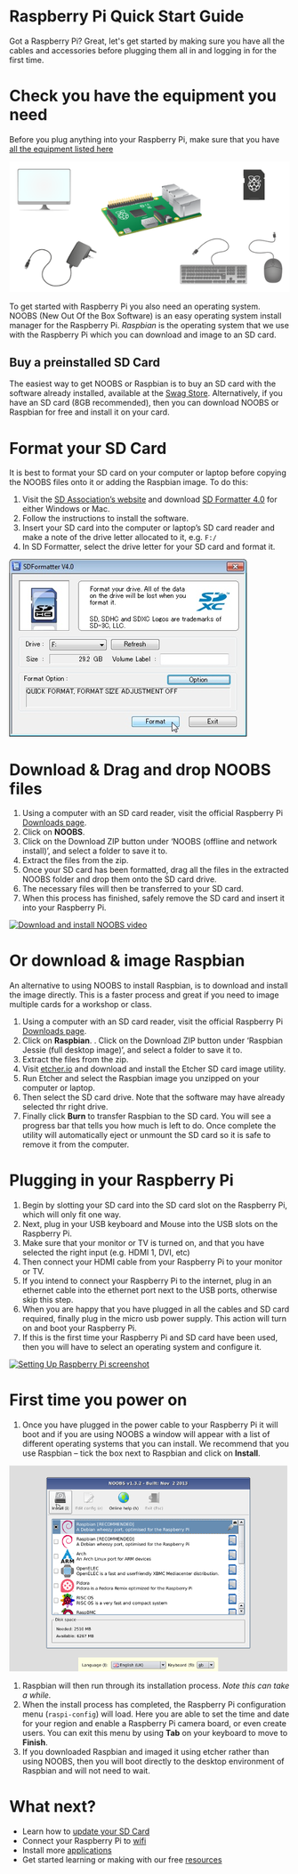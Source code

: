 # Raspberry Pi Quick Start Guide

Got a Raspberry Pi? Great, let's get started by making sure you have all the cables and accessories before plugging them all in and logging in for the first time.

# Check you have the equipment you need
Before you plug anything into your Raspberry Pi, make sure that you have [all the equipment listed here](https://www.raspberrypi.org/learning/quick-start-guide/requirements/)

![](images/all-the-things.png)

To get started with Raspberry Pi you also need an operating system. NOOBS (New Out Of the Box Software) is an easy operating system install manager for the Raspberry Pi. *Raspbian* is the operating system that we use with the Raspberry Pi which you can download and image to an SD card.

## Buy a preinstalled SD Card

The easiest way to get NOOBS or Raspbian is to buy an SD card with the software already installed, available at the [Swag Store](http://swag.raspberrypi.org/products/noobs-8gb-sd-card). Alternatively, if you have an SD card (8GB recommended), then you can download NOOBS or Raspbian for free and install it on your card.

# Format your SD Card

It is best to format your SD card on your computer or laptop before copying the NOOBS files onto it or adding the Raspbian image. To do this:

1. Visit the [SD Association’s website](http://www.sdcard.org/) and download [SD Formatter 4.0](https://www.sdcard.org/downloads/formatter_4/index.html) for either Windows or Mac.
1. Follow the instructions to install the software.
1. Insert your SD card into the computer or laptop’s SD card reader and make a note of the drive letter allocated to it, e.g. `F:/`
1. In SD Formatter, select the drive letter for your SD card and format it.

  ![](images/SD-Formatter.jpg)

# Download & Drag and drop NOOBS files

1. Using a computer with an SD card reader, visit the official Raspberry Pi [Downloads page](http://www.raspberrypi.org/downloads/).
1. Click on **NOOBS**.
1. Click on the Download ZIP button under ‘NOOBS (offline and network install)’, and select a folder to save it to.
1. Extract the files from the zip.
1. Once your SD card has been formatted, drag all the files in the extracted NOOBS folder and drop them onto the SD card drive.
1. The necessary files will then be transferred to your SD card.
1. When this process has finished, safely remove the SD card and insert it into your Raspberry Pi.

  [![Download and install NOOBS video](https://i.vimeocdn.com/video/469685790_100x75.webp)](https://vimeo.com/90518800)

# Or download & image Raspbian
An alternative to using NOOBS to install Raspbian, is to download and install the image directly. This is a faster process and great if you need to image multiple cards for a workshop or class.

1. Using a computer with an SD card reader, visit the official Raspberry Pi [Downloads page](http://www.raspberrypi.org/downloads/).
1. Click on **Raspbian**.
. Click on the Download ZIP button under ‘Raspbian Jessie (full desktop image)’, and select a folder to save it to.
1. Extract the files from the zip.
1. Visit [etcher.io](http://www.etcher.io/) and download and install the Etcher SD card image utility.
1. Run Etcher and select the Raspbian image you unzipped on your computer or laptop.
1. Then select the SD card drive. Note that the software may have already selected thr right drive.
1. Finally click **Burn** to transfer Raspbian to the SD card. You will see a progress bar that tells you how much is left to do. Once complete the utility will automatically eject or unmount the SD card so it is safe to remove it from the computer.

# Plugging in your Raspberry Pi
1. Begin by slotting your SD card into the SD card slot on the Raspberry Pi, which will only fit one way.
1. Next, plug in your USB keyboard and Mouse into the USB slots on the Raspberry Pi.
1. Make sure that your monitor or TV is turned on, and that you have selected the right input (e.g. HDMI 1, DVI, etc)
1. Then connect your HDMI cable from your Raspberry Pi to your monitor or TV.
1. If you intend to connect your Raspberry Pi to the internet, plug in an ethernet cable into the ethernet port next to the USB ports, otherwise skip this step.
1. When you are happy that you have plugged in all the cables and SD card required, finally plug in the micro usb power supply. This action will turn on and boot your Raspberry Pi.
1. If this is the first time your Raspberry Pi and SD card have been used, then you will have to select an operating system and configure it.

[![Setting Up Raspberry Pi screenshot](https://i.vimeocdn.com/video/482234224.webp?mw=1920&mh=108)](https://vimeo.com/91631396)

# First time you power on
1. Once you have plugged in the power cable to your Raspberry Pi it will boot and if you are using NOOBS a window will appear with a list of different operating systems that you can install. We recommend that you use Raspbian – tick the box next to Raspbian and click on **Install**.

  ![](images/noobs.png)

1. Raspbian will then run through its installation process. *Note this can take a while.*
1. When the install process has completed, the Raspberry Pi configuration menu (`raspi-config`) will load. Here you are able to set the time and date for your region and enable a Raspberry Pi camera board, or even create users. You can exit this menu by using **Tab** on your keyboard to move to **Finish**.
1. If you downloaded Raspbian and imaged it using etcher rather than using NOOBS, then you will boot directly to the desktop environment of Raspbian and will not need to wait.

# What next?
- Learn how to [update your SD Card](update-sd-card.md)
- Connect your Raspberry Pi to [wifi](wifi.md)
- Install more [applications](install-apps.md)
- Get started learning or making with our free [resources](https://www.raspberrypi.org/resources/)
